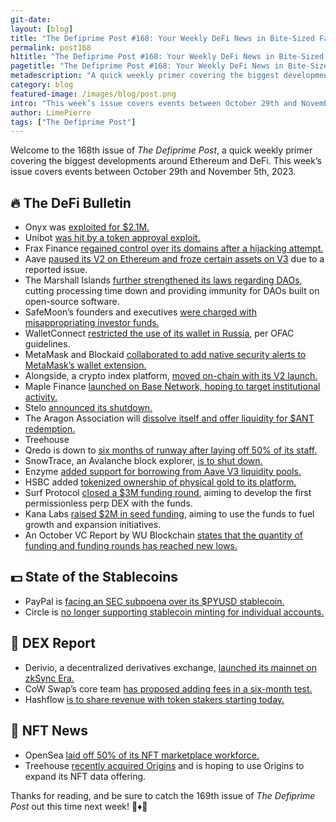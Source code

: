 ```yaml
---
git-date:
layout: [blog]
title: "The Defiprime Post #168: Your Weekly DeFi News in Bite-Sized Fashion"
permalink: post168
h1title: "The Defiprime Post #168: Your Weekly DeFi News in Bite-Sized Fashion"
pagetitle: "The Defiprime Post #168: Your Weekly DeFi News in Bite-Sized Fashion"
metadescription: "A quick weekly primer covering the biggest developments around Ethereum and DeFi. This week’s issue covers events between October 29th and November 5th, 2023"
category: blog
featured-image: /images/blog/post.png
intro: "This week’s issue covers events between October 29th and November 5th, 2023"
author: LimePierre
tags: ["The Defiprime Post"]
---
```


Welcome to the 168th issue of _The Defiprime Post_, a quick weekly primer covering the biggest developments around Ethereum and DeFi. This week’s issue covers events between October 29th and November 5th, 2023.


## 🔥 The DeFi Bulletin

* Onyx was [exploited for $2.1M.](https://www.theblock.co/post/260348/attacker-drains-2-1-million-from-onyx-in-latest-defi-exploit)
* Unibot [was hit by a token approval exploit.](https://www.theblock.co/post/260133/unibot-confirms-exploit-and-promises-compensation-as-token-price-plunges)
* Frax Finance [regained control over its domains after a hijacking attempt.](https://www.theblock.co/post/260311/frax-finance-regains-control-over-domain-names-after-potential-hijacking-attempt)
* Aave [paused its V2 on Ethereum and froze certain assets on V3](https://www.theblock.co/post/261552/aave-pauses-v2-on-ethereum-freezes-certain-assets-on-v3-due-to-reported-issue?utm_source=telegram1&utm_medium=social) due to a reported issue.
* The Marshall Islands [further strengthened its laws regarding DAOs](https://www.coindesk.com/policy/2023/10/30/marshall-islands-further-strengthens-law-that-made-daos-legal-entities/), cutting processing time down and providing immunity for DAOs built on open-source software.
* SafeMoon’s founders and executives [were charged with misappropriating investor funds.](https://www.justice.gov/usao-edny/pr/founders-and-executives-digital-asset-company-charged-multi-million-dollar)
* WalletConnect [restricted the use of its wallet in Russia](https://www.theblock.co/post/260284/walletconnect-restricts-use-in-russia-citing-ofac-guidelines), per OFAC guidelines.
* MetaMask and Blockaid [collaborated to add native security alerts to MetaMask’s wallet extension.](https://www.theblock.co/post/260176/metamask-and-blockaid-collaborate-to-introduce-native-security-alerts-in-wallet-extension)
* Alongside, a crypto index platform, [moved on-chain with its V2 launch.](https://www.theblock.co/post/260708/a16z-backed-crypto-index-platform-moves-on-chain-with-v2-launch)
* Maple Finance [launched on Base Network, hoping to target institutional activity.](https://decrypt.co/203954/maple-finance-launches-base-network-targeting-institutional-activity)
* Stelo [announced its shutdown.](https://blog.stelolabs.com/sunsetting-stelo/?s=35)
* The Aragon Association will [dissolve itself and offer liquidity for $ANT redemption.](https://www.theblock.co/post/261179/aragon-association-to-dissolve-itself-provide-liquidity-for-ant-redemption)
* Treehouse
* Qredo is down to [six months of runway after laying off 50% of its staff.](https://www.theblock.co/post/260528/crypto-qredo-more-layoffs-runway?utm_source=telegram1&utm_medium=social)
* SnowTrace, an Avalanche block explorer, [is to shut down.](https://cointelegraph.com/news/avax-blockchain-explorer-to-shut-down-etherscan-fees-draw-controversy?s=35)
* Enzyme [added support for borrowing from Aave V3 liquidity pools.](https://medium.com/enzymefinance/enzyme-now-supports-borrowing-from-aave-v3-liquidity-pools-6be6281d1eba?s=35)
* HSBC added [tokenized ownership of physical gold to its platform.](https://blockworks.co/news/hsbc-explores-gold-tokenization)
* Surf Protocol [closed a $3M funding round](https://medium.com/enzymefinance/enzyme-now-supports-borrowing-from-aave-v3-liquidity-pools-6be6281d1eba?s=35), aiming to develop the first permissionless perp DEX with the funds.
* Kana Labs [raised $2M in seed funding](https://cointelegraph.com/press-releases/kana-labs-secures-2m-in-seed-round-to-fuel-growth-and-expansion-initiatives?s=35), aiming to use the funds to fuel growth and expansion initiatives.
* An October VC Report by WU Blockchain [states that the quantity of funding and funding rounds has reached new lows.](https://wublock.substack.com/p/vc-oct-report-the-amount-of-funding?r=jbpop&utm_campaign=post&utm_medium=web)


## 💵 State of the Stablecoins

* PayPal is [facing an SEC subpoena over its $PYUSD stablecoin.](https://www.coindesk.com/policy/2023/11/02/us-sec-subpoenas-paypal-about-usd-stablecoin-company-says/)
* Circle is [no longer supporting stablecoin minting for individual accounts.](https://www.theblock.co/post/260200/circle-stablecoin-individual-accounts)


## 💱 DEX Report

* Derivio, a decentralized derivatives exchange, [launched its mainnet on zkSync Era.](https://www.theblock.co/post/261241/decentralized-derivatives-exchange-derivio-launches-mainnet-on-zksync-era)
* CoW Swap’s core team [has proposed adding fees in a six-month test.](https://www.theblock.co/post/261547/dex-aggregator-cow-swaps-core-team-has-proposed-adding-fees-in-six-month-test)
* Hashflow [is to share revenue with token stakers starting today.](https://www.theblock.co/post/260372/decentralized-exchange-hashflow-to-share-revenue-with-token-stakers-starting-today)


## 💎 NFT News

* OpenSea [laid off 50% of its NFT marketplace workforce.](https://decrypt.co/204371/opensea-slashes-nft-marketplace-staff-50-layoffs)
* Treehouse [recently acquired Origins](https://www.theblock.co/post/261341/web3-firm-treehouse-acquires-origins-to-expand-nft-data-offering) and is hoping to use Origins to expand its NFT data offering.

Thanks for reading, and be sure to catch the 169th issue of _The Defiprime Post_ out this time next week! 👋♦️👋